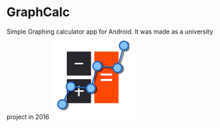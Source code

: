 # GraphCalc
Simple Graphing calculator app for Android. It was made as a university project in 2016
![Logo](https://github.com/Henvezz95/GraphCalc/blob/master/Images/ic_launcher.png)
